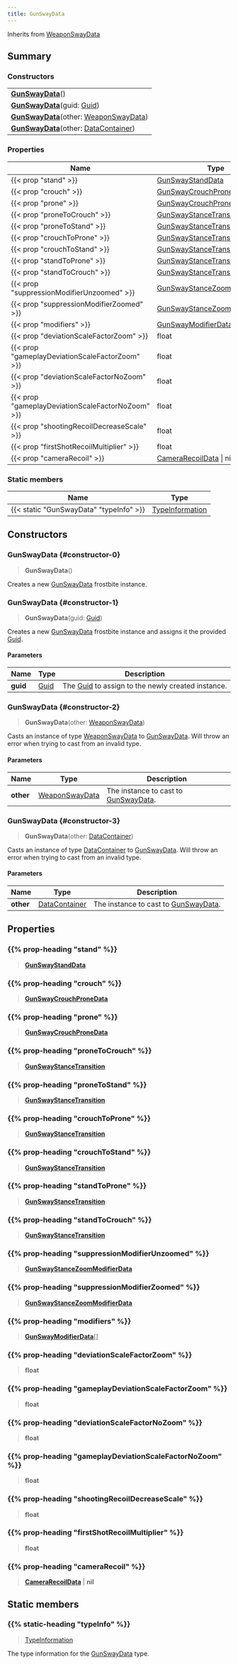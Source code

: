 ```yaml
---
title: GunSwayData
---
```


Inherits from 
[WeaponSwayData](/vext/ref/fb/weaponswaydata)

## Summary
### Constructors
| |
| ----------- |
| **[GunSwayData](#constructor-0)**() |
| **[GunSwayData](#constructor-1)**(guid: [Guid](/vext/ref/shared/class/guid)) |
| **[GunSwayData](#constructor-2)**(other: [WeaponSwayData](/vext/ref/fb/weaponswaydata)) |
| **[GunSwayData](#constructor-3)**(other: [DataContainer](/vext/ref/shared/class/datacontainer)) |

### Properties
| Name | Type |
| ---- | ---- |
| {{< prop "stand" >}} | [GunSwayStandData](/vext/ref/fb/gunswaystanddata) |
| {{< prop "crouch" >}} | [GunSwayCrouchProneData](/vext/ref/fb/gunswaycrouchpronedata) |
| {{< prop "prone" >}} | [GunSwayCrouchProneData](/vext/ref/fb/gunswaycrouchpronedata) |
| {{< prop "proneToCrouch" >}} | [GunSwayStanceTransition](/vext/ref/fb/gunswaystancetransition) |
| {{< prop "proneToStand" >}} | [GunSwayStanceTransition](/vext/ref/fb/gunswaystancetransition) |
| {{< prop "crouchToProne" >}} | [GunSwayStanceTransition](/vext/ref/fb/gunswaystancetransition) |
| {{< prop "crouchToStand" >}} | [GunSwayStanceTransition](/vext/ref/fb/gunswaystancetransition) |
| {{< prop "standToProne" >}} | [GunSwayStanceTransition](/vext/ref/fb/gunswaystancetransition) |
| {{< prop "standToCrouch" >}} | [GunSwayStanceTransition](/vext/ref/fb/gunswaystancetransition) |
| {{< prop "suppressionModifierUnzoomed" >}} | [GunSwayStanceZoomModifierData](/vext/ref/fb/gunswaystancezoommodifierdata) |
| {{< prop "suppressionModifierZoomed" >}} | [GunSwayStanceZoomModifierData](/vext/ref/fb/gunswaystancezoommodifierdata) |
| {{< prop "modifiers" >}} | [GunSwayModifierData](/vext/ref/fb/gunswaymodifierdata)[] |
| {{< prop "deviationScaleFactorZoom" >}} | float |
| {{< prop "gameplayDeviationScaleFactorZoom" >}} | float |
| {{< prop "deviationScaleFactorNoZoom" >}} | float |
| {{< prop "gameplayDeviationScaleFactorNoZoom" >}} | float |
| {{< prop "shootingRecoilDecreaseScale" >}} | float |
| {{< prop "firstShotRecoilMultiplier" >}} | float |
| {{< prop "cameraRecoil" >}} | [CameraRecoilData](/vext/ref/fb/camerarecoildata) \| nil |

### Static members
| Name | Type |
| ---- | ---- |
| {{< static "GunSwayData" "typeInfo" >}} | [TypeInformation](/vext/ref/shared/class/typeinformation) |

## Constructors
### GunSwayData {#constructor-0}
> **GunSwayData**()

Creates a new [GunSwayData](/vext/ref/fb/gunswaydata) frostbite instance.

### GunSwayData {#constructor-1}
> **GunSwayData**(guid: [Guid](/vext/ref/shared/class/guid))

Creates a new [GunSwayData](/vext/ref/fb/gunswaydata) frostbite instance and assigns it the provided [Guid](/vext/ref/shared/class/guid).

#### Parameters
| Name | Type | Description |
| ---- | ---- | ----------- |
| **guid** | [Guid](/vext/ref/shared/class/guid) | The [Guid](/vext/ref/shared/class/guid) to assign to the newly created instance. |

### GunSwayData {#constructor-2}
> **GunSwayData**(other: [WeaponSwayData](/vext/ref/fb/weaponswaydata))

Casts an instance of type [WeaponSwayData](/vext/ref/fb/weaponswaydata) to [GunSwayData](/vext/ref/fb/gunswaydata). Will throw an error when trying to cast from an invalid type.

#### Parameters
| Name | Type | Description |
| ---- | ---- | ----------- |
| **other** | [WeaponSwayData](/vext/ref/fb/weaponswaydata) | The instance to cast to [GunSwayData](/vext/ref/fb/gunswaydata). |

### GunSwayData {#constructor-3}
> **GunSwayData**(other: [DataContainer](/vext/ref/shared/class/datacontainer))

Casts an instance of type [DataContainer](/vext/ref/shared/class/datacontainer) to [GunSwayData](/vext/ref/fb/gunswaydata). Will throw an error when trying to cast from an invalid type.

#### Parameters
| Name | Type | Description |
| ---- | ---- | ----------- |
| **other** | [DataContainer](/vext/ref/shared/class/datacontainer) | The instance to cast to [GunSwayData](/vext/ref/fb/gunswaydata). |

## Properties
### {{% prop-heading "stand" %}}
> **[GunSwayStandData](/vext/ref/fb/gunswaystanddata)**

### {{% prop-heading "crouch" %}}
> **[GunSwayCrouchProneData](/vext/ref/fb/gunswaycrouchpronedata)**

### {{% prop-heading "prone" %}}
> **[GunSwayCrouchProneData](/vext/ref/fb/gunswaycrouchpronedata)**

### {{% prop-heading "proneToCrouch" %}}
> **[GunSwayStanceTransition](/vext/ref/fb/gunswaystancetransition)**

### {{% prop-heading "proneToStand" %}}
> **[GunSwayStanceTransition](/vext/ref/fb/gunswaystancetransition)**

### {{% prop-heading "crouchToProne" %}}
> **[GunSwayStanceTransition](/vext/ref/fb/gunswaystancetransition)**

### {{% prop-heading "crouchToStand" %}}
> **[GunSwayStanceTransition](/vext/ref/fb/gunswaystancetransition)**

### {{% prop-heading "standToProne" %}}
> **[GunSwayStanceTransition](/vext/ref/fb/gunswaystancetransition)**

### {{% prop-heading "standToCrouch" %}}
> **[GunSwayStanceTransition](/vext/ref/fb/gunswaystancetransition)**

### {{% prop-heading "suppressionModifierUnzoomed" %}}
> **[GunSwayStanceZoomModifierData](/vext/ref/fb/gunswaystancezoommodifierdata)**

### {{% prop-heading "suppressionModifierZoomed" %}}
> **[GunSwayStanceZoomModifierData](/vext/ref/fb/gunswaystancezoommodifierdata)**

### {{% prop-heading "modifiers" %}}
> **[GunSwayModifierData](/vext/ref/fb/gunswaymodifierdata)**[]

### {{% prop-heading "deviationScaleFactorZoom" %}}
> **float**

### {{% prop-heading "gameplayDeviationScaleFactorZoom" %}}
> **float**

### {{% prop-heading "deviationScaleFactorNoZoom" %}}
> **float**

### {{% prop-heading "gameplayDeviationScaleFactorNoZoom" %}}
> **float**

### {{% prop-heading "shootingRecoilDecreaseScale" %}}
> **float**

### {{% prop-heading "firstShotRecoilMultiplier" %}}
> **float**

### {{% prop-heading "cameraRecoil" %}}
> **[CameraRecoilData](/vext/ref/fb/camerarecoildata)** | **nil**

## Static members
### {{% static-heading "typeInfo" %}}
> [TypeInformation](/vext/ref/shared/class/typeinformation)

The type information for the [GunSwayData](/vext/ref/fb/gunswaydata) type.

